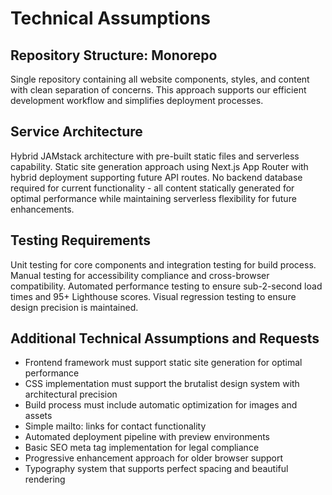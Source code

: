 # Technical Assumptions

## Repository Structure: Monorepo

Single repository containing all website components, styles, and content with clean separation of concerns. This approach supports our efficient development workflow and simplifies deployment processes.

## Service Architecture

Hybrid JAMstack architecture with pre-built static files and serverless capability. Static site generation approach using Next.js App Router with hybrid deployment supporting future API routes. No backend database required for current functionality - all content statically generated for optimal performance while maintaining serverless flexibility for future enhancements.

## Testing Requirements

Unit testing for core components and integration testing for build process. Manual testing for accessibility compliance and cross-browser compatibility. Automated performance testing to ensure sub-2-second load times and 95+ Lighthouse scores. Visual regression testing to ensure design precision is maintained.

## Additional Technical Assumptions and Requests

- Frontend framework must support static site generation for optimal performance
- CSS implementation must support the brutalist design system with architectural precision
- Build process must include automatic optimization for images and assets
- Simple mailto: links for contact functionality
- Automated deployment pipeline with preview environments
- Basic SEO meta tag implementation for legal compliance
- Progressive enhancement approach for older browser support
- Typography system that supports perfect spacing and beautiful rendering
